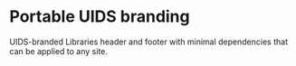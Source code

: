 # Portable UIDS branding
UIDS-branded Libraries header and footer with minimal dependencies that can be applied to any site.
